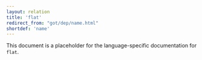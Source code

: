 ```yaml
---
layout: relation
title: 'flat'
redirect_from: "got/dep/name.html"
shortdef: 'name'
---
```


This document is a placeholder for the language-specific documentation
for `flat`.
